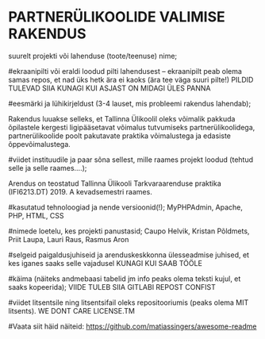 # PARTNERÜLIKOOLIDE VALIMISE RAKENDUS
suurelt projekti või lahenduse (toote/teenuse) nime;

#ekraanipilti või eraldi loodud pilti lahendusest – ekraanipilt peab olema samas repos, et nad üks hetk ära ei kaoks (ära tee väga suuri pilte!)
PILDID TULEVAD SIIA KUNAGI KUI ASJAST ON MIDAGI ÜLES PANNA

#eesmärki ja lühikirjeldust (3-4 lauset, mis probleemi rakendus lahendab);

Rakendus luuakse selleks, et Tallinna Ülikoolil  oleks võimalik pakkuda õpilastele kergesti ligipääsetavat võimalus tutvumiseks partnerülikoolidega, partnerülikoolide poolt pakutavate praktika võimalustega ja edasiste õppevõimalustega.

#viidet instituudile ja paar sõna sellest, mille raames projekt loodud (tehtud selle ja selle raames….);

Arendus on teostatud  Tallinna Ülikooli  Tarkvaraarenduse praktika (IFI6213.DT) 2019. A kevadsemestri raames.

#kasutatud tehnoloogiad ja nende versioonid(!);
MyPHPAdmin, Apache, PHP, HTML, CSS

#nimede loetelu, kes projekti panustasid;
Caupo Helvik, Kristan Põldmets, Priit Laupa, Lauri Raus, Rasmus Aron

#selgeid paigaldusjuhiseid ja arenduskeskkonna ülesseadmise juhised, et kes iganes saaks selle vajadusel
KUNAGI KUI SAAB TÖÖLE

#käima (näiteks andmebaasi tabelid jm info peaks olema teksti kujul, et saaks kopeerida);
VIIDE TULEB SIIA GITLABI REPOST CONFIST

#viidet litsentsile ning litsentsifail oleks repositooriumis (peaks olema MIT litsents).
WE DONT CARE LICENSE.TM

#Vaata siit häid näiteid: https://github.com/matiassingers/awesome-readme
